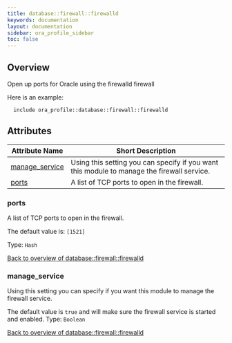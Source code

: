 ```yaml
---
title: database::firewall::firewalld
keywords: documentation
layout: documentation
sidebar: ora_profile_sidebar
toc: false
---
```

## Overview

Open up ports for Oracle using the firewalld firewall

Here is an example:

```puppet
  include ora_profile::database::firewall::firewalld
```




## Attributes



Attribute Name                                                  | Short Description                                                                          |
--------------------------------------------------------------- | ------------------------------------------------------------------------------------------ |
[manage_service](#database::firewall::firewalld_manage_service) | Using this setting you can specify if you want this module to manage the firewall service. |
[ports](#database::firewall::firewalld_ports)                   | A list of TCP ports to open in the firewall.                                               |




### ports<a name='database::firewall::firewalld_ports'>

A list of TCP ports to open in the firewall.

The default value is: `[1521]`


Type: `Hash`


[Back to overview of database::firewall::firewalld](#attributes)

### manage_service<a name='database::firewall::firewalld_manage_service'>

Using this setting you can specify if you want this module to manage the firewall service.

The default value is `true` and will make sure the firewall service is started and enabled.
Type: `Boolean`


[Back to overview of database::firewall::firewalld](#attributes)
